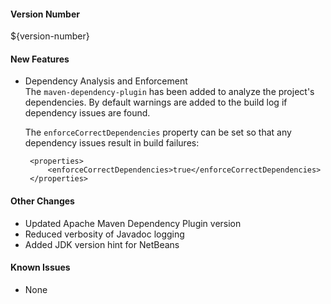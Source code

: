 #### Version Number
${version-number}

#### New Features
 - Dependency Analysis and Enforcement  
    The `maven-dependency-plugin` has been added to analyze the project's dependencies.  By default warnings are added to the build log if dependency issues are found.

    The `enforceCorrectDependencies` property can be set so that any dependency issues result in build failures:

        <properties>
            <enforceCorrectDependencies>true</enforceCorrectDependencies>
        </properties>

#### Other Changes
 - Updated Apache Maven Dependency Plugin version
 - Reduced verbosity of Javadoc logging
 - Added JDK version hint for NetBeans

#### Known Issues
 - None
